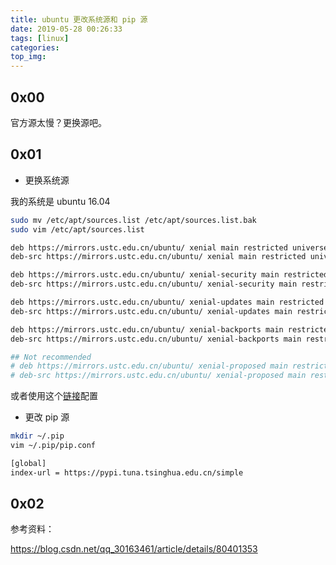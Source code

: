 ```yaml
---
title: ubuntu 更改系统源和 pip 源
date: 2019-05-28 00:26:33
tags: [linux]
categories:
top_img:
---
```


## 0x00

官方源太慢？更换源吧。

<!--more-->

## 0x01

- 更换系统源

我的系统是 ubuntu 16.04

```sh
sudo mv /etc/apt/sources.list /etc/apt/sources.list.bak
sudo vim /etc/apt/sources.list
```

```sh
deb https://mirrors.ustc.edu.cn/ubuntu/ xenial main restricted universe multiverse
deb-src https://mirrors.ustc.edu.cn/ubuntu/ xenial main restricted universe multiverse

deb https://mirrors.ustc.edu.cn/ubuntu/ xenial-security main restricted universe multiverse
deb-src https://mirrors.ustc.edu.cn/ubuntu/ xenial-security main restricted universe multiverse

deb https://mirrors.ustc.edu.cn/ubuntu/ xenial-updates main restricted universe multiverse
deb-src https://mirrors.ustc.edu.cn/ubuntu/ xenial-updates main restricted universe multiverse

deb https://mirrors.ustc.edu.cn/ubuntu/ xenial-backports main restricted universe multiverse
deb-src https://mirrors.ustc.edu.cn/ubuntu/ xenial-backports main restricted universe multiverse

## Not recommended
# deb https://mirrors.ustc.edu.cn/ubuntu/ xenial-proposed main restricted universe multiverse
# deb-src https://mirrors.ustc.edu.cn/ubuntu/ xenial-proposed main restricted universe multiverse
```

或者使用这个[链接](https://mirrors.ustc.edu.cn/repogen/)配置

- 更改 pip 源

```sh
mkdir ~/.pip
vim ~/.pip/pip.conf
```

```sh
[global]
index-url = https://pypi.tuna.tsinghua.edu.cn/simple
```

## 0x02

参考资料：

https://blog.csdn.net/qq_30163461/article/details/80401353